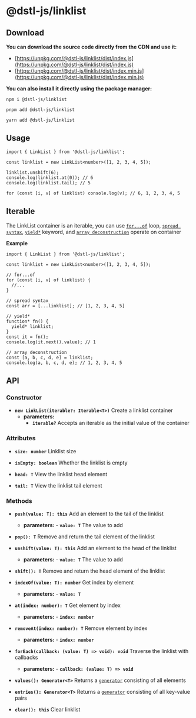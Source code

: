 # @dstl-js/linklist

## Download

**You can download the source code directly from the CDN and use it:**

- [https://unpkg.com/@dstl-js/linklist/dist/index.js](https://unpkg.com/@dstl-js/linklist/dist/index.js)
- [https://unpkg.com/@dstl-js/linklist/dist/index.min.js](https://unpkg.com/@dstl-js/linklist/dist/index.min.js)

**You can also install it directly using the package manager:**

```
npm i @dstl-js/linklist
```

```
pnpm add @dstl-js/linklist
```

```
yarn add @dstl-js/linklist
```

## Usage

```
import { LinkList } from '@dstl-js/linklist';

const linklist = new LinkList<number>([1, 2, 3, 4, 5]);

linklist.unshift(6);
console.log(linklist.at(0)); // 6
console.log(linklist.tail); // 5

for (const [i, v] of linklist) console.log(v); // 6, 1, 2, 3, 4, 5
```

## Iterable

The LinkList container is an iterable, you can use [`for...of`](https://developer.mozilla.org/en-US/docs/Web/JavaScript/Reference/Statements/for...of) loop, [`spread syntax`](https://developer.mozilla.org/en-US/docs/Web/JavaScript/Reference/Operators/Spread_syntax), [`yield*`](https://developer.mozilla.org/en-US/docs/Web/JavaScript/Reference/Operators/yield*) keyword, and [`array deconstruction`](https://developer.mozilla.org/en-US/docs/Web/JavaScript/Reference/Operators/Destructuring_assignment) operate on container

**Example**

```
import { LinkList } from '@dstl-js/linklist';

const linklist = new LinkList<number>([1, 2, 3, 4, 5]);

// for...of
for (const [i, v] of linklist) {
  //...
}

// spread syntax
const arr = [...linklist]; // [1, 2, 3, 4, 5]

// yield*
function* fn() {
  yield* linklist;
}
const it = fn();
console.log(it.next().value); // 1

// array deconstruction
const [a, b, c, d, e] = linklist;
console.log(a, b, c, d, e); // 1, 2, 3, 4, 5
```

## API

### Constructor

- **`new LinkList(iterable?: Iterable<T>)`** Create a linklist container
  - **parameters:**
    - **`iterable?`** Accepts an iterable as the initial value of the container

### Attributes

- **`size: number`** Linklist size
  <br/>

- **`isEmpty: boolean`** Whether the linklist is empty
  <br/>

- **`head: T`** View the linklist head element
  <br/>

- **`tail: T`** View the linklist tail element

### Methods

- **`push(value: T): this`** Add an element to the tail of the linklist
  - **parameters:** - **`value: T`** The value to add
    <br/>

- **`pop(): T`** Remove and return the tail element of the linklist
  <br/>

- **`unshift(value: T): this`** Add an element to the head of the linklist
  - **parameters:** - **`value: T`** The value to add
    <br/>

- **`shift(): T`** Remove and return the head element of the linklist
  <br/>

- **`indexOf(value: T): number`** Get index by element
  - **parameters:** - **`value: T`**
    <br/>

- **`at(index: number): T`** Get element by index
  - **parameters:** - **`index: number`**
    <br/>

- **`removeAt(index: number): T`** Remove element by index
  - **parameters:** - **`index: number`**
    <br/>

- **`forEach(callback: (value: T) => void): void`** Traverse the linklist with callbacks
  - **parameters:** - **`callback: (value: T) => void`**
    <br/>

- **`values(): Generator<T>`** Returns a [`generator`](https://developer.mozilla.org/en-US/docs/Web/JavaScript/Reference/Global_Objects/Generator) consisting of all elements
  <br/>

- **`entries(): Generator<T>`** Returns a [`generator`](https://developer.mozilla.org/en-US/docs/Web/JavaScript/Reference/Global_Objects/Generator) consisting of all key-value pairs
  <br/>

- **`clear(): this`** Clear linklist
